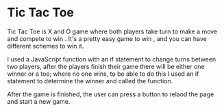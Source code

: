 # Tic Tac Toe



Tic Tac Toe is X and O game where both players take turn to make a move and compete to win . It's a pretty easy game to win , and you can have different schemes to win it.

 I used a JavaScript function with an if statement to change turns between two players, after the players finish their game there will be either one winner or a toe; where no one wins, to be able to do this I used an if statement to determine the winner and called the function. 

After the game is finished, the user can press a button to relaod the page and start a new game. 






